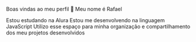 Boas vindas ao meu perfil 💙
Meu nome é Rafael

Estou estudando na Alura
Estou me desenvolvendo na linguagem JavaScript
Utilizo esse espaço para minha organização e compartilhamento dos meu projetos desenvolvidos

